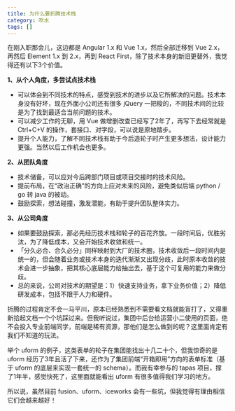 ```yaml
---
title: 为什么要折腾技术栈
category: 吹水
tags: []
---
```


在刚入职那会儿，这边都是 Angular 1.x 和 Vue 1.x，然后全部迁移到 Vue 2.x，再然后 Element 1.x 到 2.x，再到 React First，除了技术本身的新旧更替外，我觉得还有以下3个价值。

<!-- more -->

**1、从个人角度，多尝试点技术栈**

- 可以体会到不同技术的特点，感受到技术的进步以及它所解决的问题。技术本身没有好坏，现在外面小公司还有很多 jQuery 一把梭的，不同技术间的比较是为了找到最适合当前问题的技术。
- 可以减少工作的无聊，用 Vue 做增删改查已经写了2年了，再写下去经常就是 Ctrl+C+V 的操作，套接口、对字段，可以说是原地踏步。
- 提升个人能力，了解不同技术栈有助于今后造轮子时产生更多想法，设计能力更强。当然以后工作机会也更多。



**2、从团队角度**

- 技术储备，可以应对今后跨部门项目或项目交接时的技术风险。
- 提前布局，在“政治正确”的方向上应对未来的风险，避免类似后端 python / go 转 java 的被动。
- 鼓励探索，想法碰撞，激发潜能，有助于提升团队整体实力。



**3、从公司角度**

- 如果要鼓励探索，那必先经历技术栈和轮子的百花齐放。一段时间后，优胜劣汰，为了降低成本，又会开始技术收敛和统一。
- 「分久必合、合久必分」同样映射到大厂的技术圈，技术收敛后一段时间内是统一的，但会随着业务或技术本身的迭代渐渐又出现分歧，此时原本收敛的技术会进一步抽象，把其核心底层能力给抽出去，基于这个可复用的能力来做分歧。
- 总的来说，公司对技术的期望是：1）快速支持业务，拿下业务价值；2）降低研发成本，包括不限于人力和硬件。



折腾的过程肯定不会一马平川，原本已经熟悉到不需要看文档就能盲打了，又得重新拾起文档一个个坑踩过来。但我听说过，集团中后台给运营小二使用的页面，绝不会投入专业前端同学，前端是稀有资源，那他们是怎么做到的呢？这里面肯定有我们不知道的玩法。

举个 uform 的例子，这类表单的轮子在集团能找出十几二十个，但我惊奇的是 uform 经历了3年且活了下来，还作为了集团前端“开箱即用”方向的表单标准（基于 uform 的底层来实现一套统一的 schema）。而我有幸参与的 tapas 项目，撑了1年半，感觉快死了，这里面就能看出 uform 有很多值得我们学习的地方。

所以说，虽然目前 fusion、uform、iceworks 会有一些坑，但我觉得有理由相信它们会越来越好！

